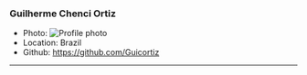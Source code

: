 ### Guilherme Chenci Ortiz
- Photo: ![Profile photo](https://avatars2.githubusercontent.com/u/32350762?s=400&u=1f2572701fb8f7ccdb1d7b0c9cf1d9677a8f6610&v=4)
- Location: Brazil
- Github: https://github.com/Guicortiz
***
